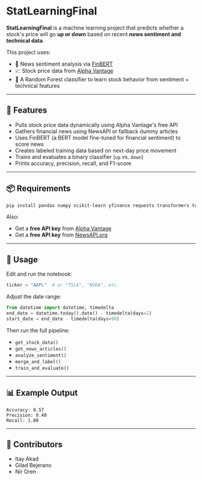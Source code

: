 # StatLearningFinal

**StatLearningFinal** is a machine learning project that predicts whether a stock's price will go **up or down** based on recent **news sentiment and technical data**.

This project uses:
- 📰 News sentiment analysis via [FinBERT](https://huggingface.co/yiyanghkust/finbert-tone)
- 📈 Stock price data from [Alpha Vantage](https://www.alphavantage.co/)
- 🧠 A Random Forest classifier to learn stock behavior from sentiment + technical features

---

## 🚀 Features

- Pulls stock price data dynamically using Alpha Vantage's free API
- Gathers financial news using NewsAPI or fallback dummy articles
- Uses FinBERT (a BERT model fine-tuned for financial sentiment) to score news
- Creates labeled training data based on next-day price movement
- Trains and evaluates a binary classifier (`up` vs. `down`)
- Prints accuracy, precision, recall, and F1-score

---

## 📦 Requirements

```bash
pip install pandas numpy scikit-learn yfinance requests transformers torch
```

Also:
- Get a **free API key** from [Alpha Vantage](https://www.alphavantage.co/support/#api-key)
- Get a **free API key** from [NewsAPI.org](https://newsapi.org/)

---

## 📂 Usage

Edit and run the notebook:

```python
ticker = "AAPL"  # or "TSLA", "NVDA", etc.
```

Adjust the date range:

```python
from datetime import datetime, timedelta
end_date = datetime.today().date() - timedelta(days=1)
start_date = end_date - timedelta(days=90)
```

Then run the full pipeline:
- `get_stock_data()`
- `get_news_articles()`
- `analyze_sentiment()`
- `merge_and_label()`
- `train_and_evaluate()`

---

## 📊 Example Output

```
Accuracy: 0.57
Precision: 0.40
Recall: 1.00
```

---

## 🤝 Contributors

- Itay Akad
- Gilad Bejerano
- Nir Oren